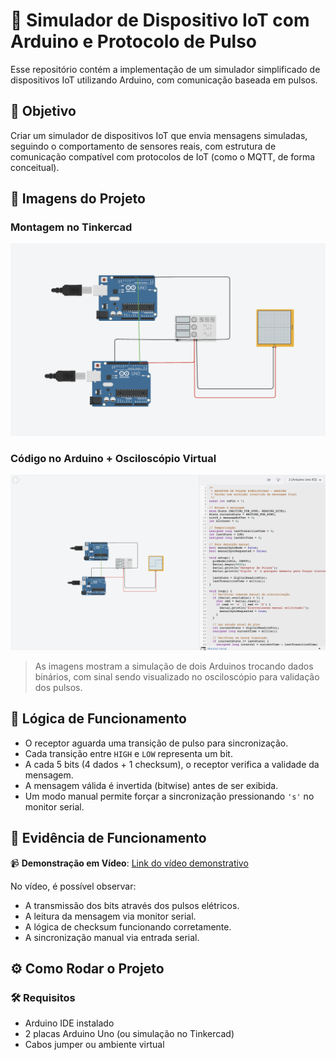 # 🔌 Simulador de Dispositivo IoT com Arduino e Protocolo de Pulso

Esse repositório contém a implementação de um simulador simplificado de dispositivos IoT utilizando Arduino, com comunicação baseada em pulsos.

## 📌 Objetivo

Criar um simulador de dispositivos IoT que envia mensagens simuladas, seguindo o comportamento de sensores reais, com estrutura de comunicação compatível com protocolos de IoT (como o MQTT, de forma conceitual).

## 📸 Imagens do Projeto

### Montagem no Tinkercad
![Montagem no Tinkercad](./assets/montagem1.png)

### Código no Arduino + Osciloscópio Virtual
![Código e simulação](./assets/montagem2.png)

> As imagens mostram a simulação de dois Arduinos trocando dados binários, com sinal sendo visualizado no osciloscópio para validação dos pulsos.

## 🧠 Lógica de Funcionamento

- O receptor aguarda uma transição de pulso para sincronização.
- Cada transição entre `HIGH` e `LOW` representa um bit.
- A cada 5 bits (4 dados + 1 checksum), o receptor verifica a validade da mensagem.
- A mensagem válida é invertida (bitwise) antes de ser exibida.
- Um modo manual permite forçar a sincronização pressionando `'s'` no monitor serial.

## 🧪 Evidência de Funcionamento

📹 **Demonstração em Vídeo**: [Link do vídeo demonstrativo](https://youtu.be/z7FdHhZFVbg)

No vídeo, é possível observar:

- A transmissão dos bits através dos pulsos elétricos.
- A leitura da mensagem via monitor serial.
- A lógica de checksum funcionando corretamente.
- A sincronização manual via entrada serial.

## ⚙️ Como Rodar o Projeto

### 🛠 Requisitos

- Arduino IDE instalado
- 2 placas Arduino Uno (ou simulação no Tinkercad)
- Cabos jumper ou ambiente virtual
